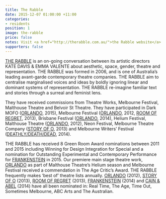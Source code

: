 ```yaml
---
title: The Rabble
date: 2015-12-07 01:00:00 +11:00
categories:
- residents
position: 1
image: the-rabble
price: false
notes: Visit <a href="http://therabble.com.au/">the Rabble website</a>
supporters: false
---
```


<!-- https://thesubstation.org.au/show/the-rabble/ -->

[THE RABBLE](http://therabble.com.au/) is an on-going conversation between its artistic directors KATE DAVIS & EMMA VALENTE about aesthetic, space, gender, theatre and representation. THE RABBLE was formed in 2006, and is one of Australia’s leading avant-garde contemporary theatre companies. THE RABBLE aim to centralise marginalised voices and ideas by boldly ignoring linear and dominant systems of representation. THE RABBLE re-imagine familiar text and stories through a surreal and feminist lens.

They have received commissions from Theatre Works, Melbourne Festival, Malthouse Theatre and Belvoir St Theatre. They have participated in Dark MOFO ([ORLANDO](http://therabble.com.au/orlando/), 2015), Melbourne Festival ([ORLANDO](http://therabble.com.au/orlando/), 2012, [ROOM OF REGRET](http://therabble.com.au/room-of-regret/), 2013), Brisbane Festival ([ORLANDO](http://therabble.com.au/orlando/), 2014), Helium Festival, Malthouse Theatre ([ORLANDO](http://therabble.com.au/orlando/), 2012), Neon Festival, Melbourne Theatre Company ([STORY OF O](http://therabble.com.au/story-of-o/), 2013) and Melbourne Writers’ Festival ([DEATHLY/DEATH/DEAD](http://therabble.com.au/deathlydeathdead/), 2014).

THE RABBLE has received 8 Green Room Award nominations between 2011 and 2015 including Winning for Design Integration for Special and a nomination for Outstanding Experimental and Contemporary Performance for [FRANKENSTEIN](http://therabble.com.au/frankenstein/) in 2015. Our premiere main stage theatre work, [ORLANDO](http://therabble.com.au/orlando/) as part of Malthouse Theatre’s Helium season and Melbourne Festival received a commendation in The Age Critic’s Award. THE RABBLE frequently makes ‘best of’ theatre lists annually. [ORLANDO](http://therabble.com.au/orlando/) (2012), [STORY OF O](http://therabble.com.au/story-of-o/) (2013), [ROOM OF REGRET](http://therabble.com.au/room-of-regret/) (2013), [FRANKENSTEIN](http://therabble.com.au/frankenstein/) (2014) and [CAIN & ABEL](http://therabble.com.au/cain-abel/) (2014) have all been nominated in: Real Time, The Age, Time Out, Sometimes Melbourne, ABC Arts and The Australian.
